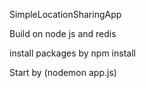  SimpleLocationSharingApp
 
 Build on node js and redis
 
 install packages by npm install
 
 Start by (nodemon app.js)
